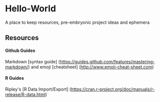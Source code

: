 # Hello-World
A place to keep resources, pre-embryonic project ideas and ephemera 
## Resources 
#### Github Guides 
Markdown [syntax guide] (https://guides.github.com/features/mastering-markdown/) and emoji [cheatsheet] (http://www.emoji-cheat-sheet.com)
#### R Guides 
Ripley's [R Data Import/Export] (https://cran.r-project.org/doc/manuals/r-release/R-data.html)
